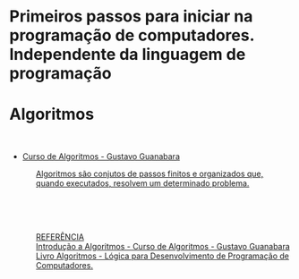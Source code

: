 <h1>Primeiros passos para iniciar na programação de computadores. Independente da linguagem de programação</h1>

<h1>Algoritmos</h1><br>
<ul>
  <li><a href="https://www.youtube.com/watch?v=8mei6uVttho&list=PLHz_AreHm4dmSj0MHol_aoNYCSGFqvfXV">Curso de Algoritmos - Gustavo Guanabara</li>
  <ul>
<p>Algoritmos são conjutos de passos finitos e organizados que, quando executados, resolvem um determinado problema.</p>

<br><br><br><p>REFERÊNCIA<br>
  Introdução a Algoritmos - Curso de Algoritmos - Gustavo Guanabara<br>
  Livro Algoritmos - Lógica para Desenvolvimento de Programação de Computadores.</p>
